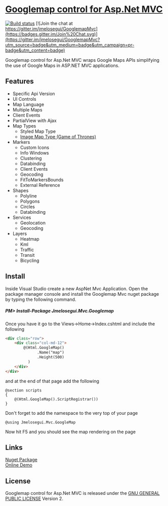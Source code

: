 [Googlemap control for Asp.Net MVC](http://www.jmelosegui.com/map/)
==============================
[![Build status](https://ci.appveyor.com/api/projects/status/github/jmelosegui/googlemapmvc?branch=dev&svg=true)](https://ci.appveyor.com/project/jmelosegui/googlemapmvc) [![Join the chat at https://gitter.im/jmelosegui/GooglemapMvc](https://badges.gitter.im/Join%20Chat.svg)](https://gitter.im/jmelosegui/GooglemapMvc?utm_source=badge&utm_medium=badge&utm_campaign=pr-badge&utm_content=badge)

Googlemap control for Asp.Net MVC wraps Google Maps APIs simplifying the use of Google Maps in ASP.NET MVC applications.

## Features

- Specific Api Version
- UI Controls
- Map Language
- Multiple Maps
- Client Events
- PartialView with Ajax
- Map Types
  - Styled Map Type
  - [Image Map Type (Game of Thrones)](http://www.jmelosegui.com/map/MapType/ImageMapType)
- Markers
  - Custom Icons
  - Info Windows
  - Clustering
  - Databinding
  - Client Events
  - Geocoding
  - FitToMarkersBounds
  - External Reference
- Shapes
  - Polyline
  - Polygons
  - Circles
  - Databinding
- Services
  - Geolocation
  - Geocoding
- Layers
  - Heatmap
  - Kml
  - Traffic
  - Transit
  - Bicycling

## Install

Inside Visual Studio create a new AspNet Mvc Application. Open the package manager console and install the Googlemap Mvc nuget package by typing the following command.

##### PM> Install-Package Jmelosegui.Mvc.Googlemap

Once you have it go to the Views->Home->Index.cshtml and include the following
```html
<div class="row">
    <div class="col-md-12">
        @(Html.GoogleMap()
              .Name("map")
              .Height(500)
          )
    </div>
</div>
```
and at the end of that page add the following

```aspnetmvc
@section scripts
{
    @(Html.GoogleMap().ScriptRegistrar())
}
```
Don't forget to add the namespace to the very top of your page

```
@using Jmelosegui.Mvc.GoogleMap
```

Now hit F5 and you should see the map rendering on the page 
 
## Links

[Nuget Package](https://www.nuget.org/packages/Jmelosegui.Mvc.Googlemap/)<br/>
[Online Demo](http://www.jmelosegui.com/map/)<br/>

## License

Googlemap control for Asp.Net MVC is released under the [GNU GENERAL PUBLIC LICENSE](https://raw.githubusercontent.com/jmelosegui/GooglemapMvc/master/LICENSE) Version 2.

